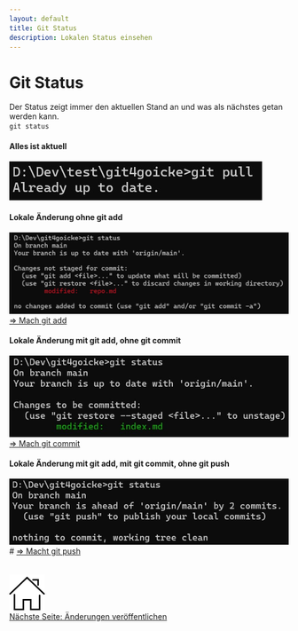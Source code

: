 ```yaml
---
layout: default
title: Git Status
description: Lokalen Status einsehen
---
```

# Git Status
Der Status zeigt immer den aktuellen Stand an und was als nächstes getan werden kann.<br>
`git status`
<br>

#### Alles ist aktuell

![Output Git Status Alles gut](./assets/img/status-outp_good.jpg)
<br>

#### Lokale Änderung ohne git add

![Output Git Status Local Changes without Add](./assets/img/status-outp_wadd.jpg)
[=> Mach git add](./commit.html)
<br>

#### Lokale Änderung mit git add, ohne git commit

![Output Git Status after Add without Commit](./assets/img/status-outp_wcom.jpg)
[=> Mach git commit](./commit.html)
<br>

#### Lokale Änderung mit git add, mit git commit, ohne git push

![Output Git Status Ohne Push](./assets/img/status-outp_wpush.jpg)#
[=> Macht git push](./commit.html)
<br><br><br>
[![Home](./assets/img/home.png)](https://git.fullme.sh/)<br>
[Nächste Seite: Änderungen veröffentlichen](./commit.html)